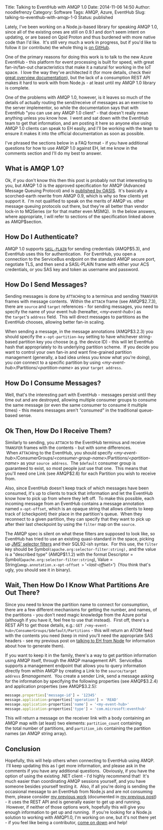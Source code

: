 Title: Talking to EventHub with AMQP 1.0
Date: 2014-11-06 14:50
Author: noodlefrenzy
Category: Software
Tags: AMQP, Azure, EventHub
Slug: talking-to-eventhub-with-amqp-1-0
Status: published

Lately, I've been working on a Node.js-based library for speaking AMQP
1.0, since all of the existing ones are still on 0.9.1 and don't seem
intent on updating, or are based on Qpid Proton and thus burdened with
more native code than I'd like.  It's still very much a work in
progress, but if you'd like to follow it (or contribute) the whole thing
is [on GitHub](https://github.com/noodlefrenzy/node-amqp10).

One of the primary reasons for doing this work is to talk to the new
Azure EventHub - this platform for event processing is built for speed,
with great fan-in/fan-out characteristics that make it a natural for
working in the IoT space.  I love the way they've architected it (for
more details, check their [great overview
documentation](http://msdn.microsoft.com/en-us/library/azure/dn836025.aspx)),
but the lack of a consumption REST API makes it hard to work with from
Node.js - at least until my AMQP 1.0 library is complete.

One of the problems with AMQP 1.0, however, is it leaves so much of the
details of actually routing the send/receive of messages as an exercise
to the server implementor, so while the documentation says that with
EventHub "you can use any AMQP 1.0 client" - that doesn't really mean
anything unless you know how.  I went and sat down with the EventHub
team to get that information, and am posting it here so anyone else
using AMQP 1.0 clients can speak to EH easily, and I'll be working with
the team to ensure it makes it into the official documentation as soon
as possible.

I've phrased the sections below in a FAQ format - if you have additional
questions for how to use AMQP 1.0 against EH, let me know in the
comments section and I'll do my best to answer.

What is AMQP 1.0?
-----------------

Ok, if you don't know this then this post is probably not that
interesting to you, but AMQP 1.0 is the approved specification for AMQP
(Advanced Message Queuing Protocol) and is [published by
OASIS](http://docs.oasis-open.org/amqp/core/v1.0/os/amqp-core-complete-v1.0-os.pdf).
 It's basically a scorched-earth rewrite from AMQP 0.9, which is why so
few clients yet support it.  I'm not qualified to speak on the merits of
AMQP vs. other message queuing protocols out there, but they're all
better than vendor lock-in to MQSeries (or for that matter even MSMQ).
 In the below answers, where appropriate, I will refer to sections of
the specification linked above as AMQP\$section.

How Do I Authenticate?
----------------------

AMQP 1.0 supports [`SASL-PLAIN`](http://tools.ietf.org/html/rfc4616) for
sending credentials (AMQP\$5.3), and EventHub uses this for
authentication.  For EventHub, you open a connection to the ServiceBus
endpoint on the standard AMQP secure port, negotiate TLS, and then send
a SASL-PLAIN frame with either your ACS credentials, or you SAS key and
token as username and password.

How Do I Send Messages?
-----------------------

Sending messages is done by `ATTACH`ing to a terminus and sending
`TRANSFER` frames with message contents.  Within the `ATTACH` frame (see
AMQP\$2.7.3), there are `source` and `target` references - for sending
messages, you need to specify the name of your event hub (hereafter,
*\<my-event-hub\>*) as the `target`'s `address` field.  This will direct
messages to partitions as the EventHub chooses, allowing better fan-in
scaling.

When sending a message, in the message annotations (AMQP\$3.2.3) you
should specify the `x-opt-partition-key` setting to have whichever
string-based partition key you choose (e.g. the device ID) - this will
let EventHub hash that appropriately to its underlying partition scheme.
 If you decide you want to control your own fan-in and want fine-grained
partition management (generally, a bad idea unless you know what you're
doing), you *can* connect to a specific partition by
using *\<my-event-hub\>*/Partitions/*\<partition-name\>* as
your `target address`.

How Do I Consume Messages?
--------------------------

Well, that's the interesting part with EventHub - messages persist until
they time out and are destroyed, allowing multiple consumer groups to
consume the same message (or even the same consumer to consume it
multiple times) - this means messages aren't *"consumed"* in the
traditional queue-based sense.

Ok Then, How Do I Receive Them?
-------------------------------

Similarly to sending, you `ATTACH` to the EventHub terminus and receive
`TRANSFER` frames with the contents - but with some differences.
 When `ATTACH`ing to the EventHub, you should
specify *\<my-event-hub\>*/ConsumerGroups/*\<consumer-group-name\>*/Partitions/*\<partition-name\>*
as your `source address`.  The `$default` consumer group is guaranteed
to exist, so most people just use that one.  This means that you'll need
one Link (see AMQP\$2.6) for each Partition you wish to receive from.

Also, since EventHub doesn't keep track of which messages have been
consumed, it's up to clients to track that information and let the
EventHub know how to pick up from where they left off.  To make this
possible, each incoming message from an EventHub contains a message
annotation named `x-opt-offset`, which is an opaque string that allows
clients to keep track of (checkpoint) their place in the partition's
queue.  When they reconnect to a given partition, they can specify that
they want to pick up after their last checkpoint by using
the `filter` map on the `source`.

The AMQP spec is silent on what these filters are supposed to look like,
so EventHub has tried to use an existing quasi-standard in the space,
picking up [JMS' selector
filters](http://docs.oracle.com/cd/E19798-01/821-1841/bncer/index.html)
and their SQL92-ish syntax.  For this use, the `filter` key should be
Symbol`(apache.org:selector-filter:string),` and the value is
a "described type" (AMQP\$1.1.2) with the format Descriptor =
Symbol(`apache.org:selector-filter:string`), Value =
String(`amqp.annotation.x-opt-offset >` '*\<last-offset\>*')  (You think
that's ugly, you should see it in binary).

Wait, Then How Do I Know What Partitions Are Out There?
-------------------------------------------------------

Since you need to know the partition name to connect for consumption,
there are a few different mechanisms for getting the number, and
names, of the partitions - you don't need magic knowledge from the Azure
portal (although if you have it, feel free to use that instead).  First
off, there's a REST API to get those details,
e.g.: `GET /<my-event-hub>/ConsumerGroups/$default/Partitions` - this
will return an ATOM feed with the contents you need (keep in mind you'll
need the appropriate SAS headers - see my previous post on [talking to
EH from
Node](http://www.mikelanzetta.com/2014/09/talking-to-eventhub-from-node/)
for information about how to generate them).

If you want to keep it in the family, there's a way to get partition
information using AMQP itself, through the AMQP management API.
 ServiceBus supports a management endpoint that allows you to query
information directly from within AMQP by creating a Link to the
`source/target address` *\$management*.  You create a sender Link, send
a message asking for the information by specifying the following
properties (see AMQP\$3.2.4) and application properties (see
AMQP\$3.2.5):

```js
message.properties['message-id'] = '12345'
message.application-properties['operation'] = 'READ'
message.application-properties['name'] = '<my-event-hub>'
message.application-properties['type'] = 'com.microsoft:eventhub'
```

This will return a message on the receiver link with a body containing
an AMQP map with (at least) two elements: `partition_count` containing
the total number of partitions, and `partition_ids` containing the
partition names (an AMQP string array).

Conclusion
----------

Hopefully, this will help others when connecting to EventHub using AMQP.
 I'll keep updating this as I get more information, and please ask in
the comments if you have any additional questions.  Obviously, if you
have the option of using the existing .NET client - I'd highly recommend
that!  It's much easier than coordinating AMQP sessions yourself,
and you have someone besides yourself testing it.  Also, if all you're
doing is sending the occasional message to an EventHub from Node.js and
are not consuming them, please consider [my previous
work](https://github.com/noodlefrenzy/event-hub-client) (documented in
[my previous
post](http://www.mikelanzetta.com/2014/09/talking-to-eventhub-from-node/)) -
it uses the REST API and is generally easier to get up and running.
 However, if neither of those options work, hopefully this will give you
enough information to get up and running.  If you're looking for a
Node.js solution to working with AMQP1.0, I'm working on one, but it's
not there yet - if you feel like being a contributor, [come on
down](https://github.com/noodlefrenzy/node-amqp10) and help!

 

